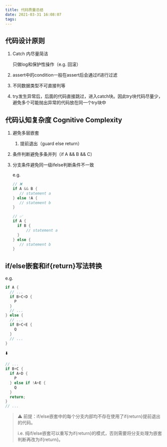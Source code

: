 ```yaml
---
title: 代码质量总结
date: 2021-03-31 16:08:07
tags:
---
```




## 代码设计原则

1. Catch 内尽量简洁

   只做log和保护性操作（e.g. 回滚）

2. assert中的condition一般在assert后会通过if进行过滤

3. 不同数据类型不可直接判等

4. try发生异常后，后面的代码直接跳过，进入catch块。因此try块代码尽量少，避免多个可能抛出异常的代码放在同一个try块中



## 代码认知复杂度 Cognitive Complexity

1. 避免多层嵌套

   1. 提前退出（guard else return）

2. 条件判断避免多条并列（if A && B && C）

3. 分支条件避免同一级ifelse判断条件不一致

   e.g. 

   ```swift
   // ❌
   if A && B {
      // statement a
   } else !A {
      // statement b
   }
   
   // ✅
   if A {
     if B {
         // statement a
     }
   } else {
      // statement b
   }
   ```



## if/else嵌套和if{return}写法转换

e.g.

```swift
if A {
  // ...
  if B+C+D {
    P
  }
  // ...
} else {
  // ...
  if B+C+E {
    Q
  }
  // ...
}
```

⬇️

```swift
// ...
if B+C {
  if A+D {
    P
  } else if !A+E {
    Q
  }
  return;
}
// ...
```

> ⚠️ 前提：if/else嵌套中的每个分支内部均不存在使用了if{return}提前退出的代码。
>
> i.e. 纯if/else嵌套可以重写为if{return}的模式，否则需要将分支处理为嵌套判断再改为if{return}。
